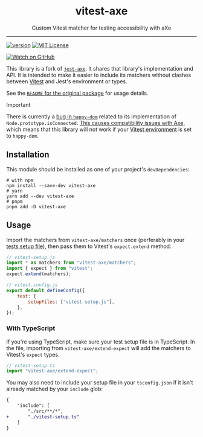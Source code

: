 <div align="center">
<h1>vitest-axe</h1>

<p>Custom Vitest matcher for testing accessibility with aXe</p>

</div>

---

<!-- prettier-ignore-start -->
[![version][version-badge]][package]
[![MIT License][license-badge]][license]

[![Watch on GitHub][github-watch-badge]][github-watch]
<!-- prettier-ignore-end -->

This library is a fork of [`jest-axe`](https://github.com/nickcolley/jest-axe).
It shares that library's implementation and API. It is intended to make it
easier to include its matchers without clashes between [Vitest][vitest] and
Jest's environment or types.

See the [`README` for the original package](https://github.com/nickcolley/jest-axe/blob/main/README.md) for usage details.

> [!IMPORTANT]
> There is currently a [bug in `happy-dom`](https://github.com/capricorn86/happy-dom/issues/978) related to its implementation of `Node.prototype.isConnected`. [This causes compatibility issues with Axe,](https://github.com/dequelabs/axe-core/issues/4087) which means that this library will not work if your [Vitest environment](https://vitest.dev/guide/environment.html#test-environment) is set to `happy-dom`.

## Installation

This module should be installed as one of your project's `devDependencies`:

```shell
# with npm
npm install --save-dev vitest-axe
# yarn
yarn add --dev vitest-axe
# pnpm
pnpm add -D vitest-axe
```

## Usage

Import the matchers from `vitest-axe/matchers` once (perferably in your [tests
setup file][]), then pass them to Vitest's `expect.extend` method:

[tests setup file]: https://vitest.dev/config/#setupfiles

```javascript
// vitest-setup.js
import * as matchers from "vitest-axe/matchers";
import { expect } from "vitest";
expect.extend(matchers);

// vitest.config.js
export default defineConfig({
	test: {
		setupFiles: ["vitest-setup.js"],
	},
});
```

### With TypeScript

If you're using TypeScript, make sure your test setup file is in TypeScript. In
the file, importing from `vitest-axe/extend-expect` will add the matchers to
Vitest's `expect` types.

```typescript
// vitest-setup.ts
import "vitest-axe/extend-expect";
```

You may also need to include your setup file in your `tsconfig.json` if it isn't
already matched by your `include` glob:

```diff
{
	"include": [
		"./src/**/*",
+		"./vitest-setup.ts"
	]
}
```

<!-- prettier-ignore-start -->
[vitest]: https://vitest.dev/
[version-badge]:
 https://img.shields.io/npm/v/vitest-axe.svg?style=flat-square
[package]: https://www.npmjs.com/package/vitest-axe
[license-badge]: 
  https://img.shields.io/npm/l/vitest-axe.svg?style=flat-square
[license]: https://github.com/chaance/vitest-axe/blob/main/LICENSE
[github-watch-badge]:
  https://img.shields.io/github/watchers/chaance/vitest-axe.svg?style=social
[github-watch]: https://github.com/chaance/vitest-axe/watchers
<!-- prettier-ignore-end -->
